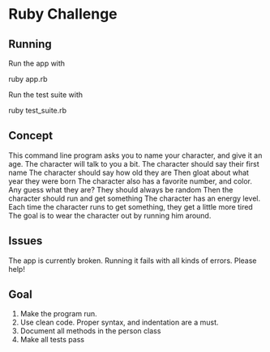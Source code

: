 # Ruby Challenge

## Running
Run the app with

  ruby app.rb

Run the test suite with

  ruby test_suite.rb
  
## Concept

This command line program asks you to name your character, and give it an age.
The character will talk to you a bit.
The character should say their first name
The character should say how old they are
Then gloat about what year they were born
The character also has a favorite number, and color. Any guess what they are? They should always be random
Then the character should run and get something
The character has an energy level.
Each time the character runs to get something, they get a little more tired
The goal is to wear the character out by running him around.

## Issues

The app is currently broken. Running it fails with all kinds of errors. Please help!


## Goal

1. Make the program run.
2. Use clean code. Proper syntax, and indentation are a must.
3. Document all methods in the person class
4. Make all tests pass
